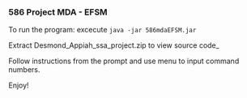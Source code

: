 ### 586 Project MDA - EFSM

To run the program: 
excecute `java -jar 586mdaEFSM.jar`

Extract Desmond_Appiah_ssa_project.zip to view source code_

Follow instructions from the prompt and use menu to input command numbers.

Enjoy!

